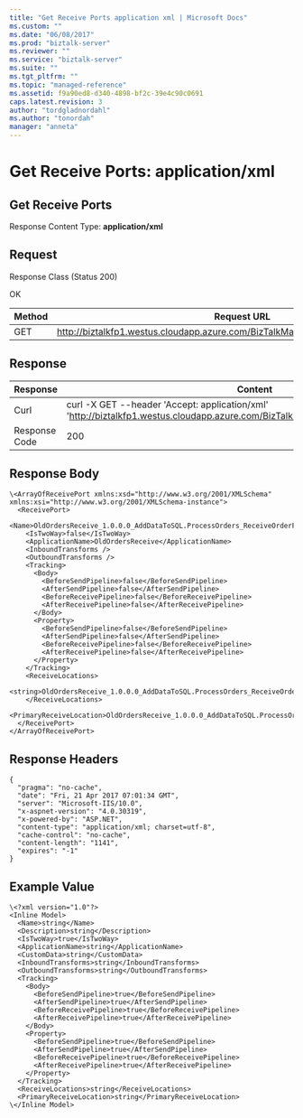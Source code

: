 ```yaml
---
title: "Get Receive Ports application xml | Microsoft Docs"
ms.custom: ""
ms.date: "06/08/2017"
ms.prod: "biztalk-server"
ms.reviewer: ""
ms.service: "biztalk-server"
ms.suite: ""
ms.tgt_pltfrm: ""
ms.topic: "managed-reference"
ms.assetid: f9a90ed8-d340-4898-bf2c-39e4c90c0691
caps.latest.revision: 3
author: "tordgladnordahl"
ms.author: "tonordah"
manager: "anneta"
---
```

# Get Receive Ports: application/xml
## Get Receive Ports

  Response Content Type: **application/xml**

Request
---
Response Class (Status 200)

OK

Method  | Request URL
------------- | -------------
GET  | http://biztalkfp1.westus.cloudapp.azure.com/BizTalkManagementService/ReceivePorts

Response
---

| Response | Content          |
| ------------- | ----------- |
| Curl | curl -X GET --header 'Accept: application/xml' 'http://biztalkfp1.westus.cloudapp.azure.com/BizTalkManagementService/ReceivePorts'|
| Response Code | 200|

Response Body
---
```
\<ArrayOfReceivePort xmlns:xsd="http://www.w3.org/2001/XMLSchema" xmlns:xsi="http://www.w3.org/2001/XMLSchema-instance">
  <ReceivePort>
    <Name>OldOrdersReceive_1.0.0.0_AddDataToSQL.ProcessOrders_ReceiveOrderFromFile_2aa35c52bb10d3e0</Name>
    <IsTwoWay>false</IsTwoWay>
    <ApplicationName>OldOrdersReceive</ApplicationName>
    <InboundTransforms />
    <OutboundTransforms />
    <Tracking>
      <Body>
        <BeforeSendPipeline>false</BeforeSendPipeline>
        <AfterSendPipeline>false</AfterSendPipeline>
        <BeforeReceivePipeline>false</BeforeReceivePipeline>
        <AfterReceivePipeline>false</AfterReceivePipeline>
      </Body>
      <Property>
        <BeforeSendPipeline>false</BeforeSendPipeline>
        <AfterSendPipeline>false</AfterSendPipeline>
        <BeforeReceivePipeline>false</BeforeReceivePipeline>
        <AfterReceivePipeline>false</AfterReceivePipeline>
      </Property>
    </Tracking>
    <ReceiveLocations>
      <string>OldOrdersReceive_1.0.0.0_AddDataToSQL.ProcessOrders_ReceiveOrderFromFile_2aa35c52bb10d3e0_ReceiveLocation</string>
    </ReceiveLocations>
    <PrimaryReceiveLocation>OldOrdersReceive_1.0.0.0_AddDataToSQL.ProcessOrders_ReceiveOrderFromFile_2aa35c52bb10d3e0_ReceiveLocation</PrimaryReceiveLocation>
  </ReceivePort>
</ArrayOfReceivePort>
```

Response Headers
---

```
{
  "pragma": "no-cache",
  "date": "Fri, 21 Apr 2017 07:01:34 GMT",
  "server": "Microsoft-IIS/10.0",
  "x-aspnet-version": "4.0.30319",
  "x-powered-by": "ASP.NET",
  "content-type": "application/xml; charset=utf-8",
  "cache-control": "no-cache",
  "content-length": "1141",
  "expires": "-1"
}
```

Example Value
---

```
\<?xml version="1.0"?>
<Inline Model>
  <Name>string</Name>
  <Description>string</Description>
  <IsTwoWay>true</IsTwoWay>
  <ApplicationName>string</ApplicationName>
  <CustomData>string</CustomData>
  <InboundTransforms>string</InboundTransforms>
  <OutboundTransforms>string</OutboundTransforms>
  <Tracking>
    <Body>
      <BeforeSendPipeline>true</BeforeSendPipeline>
      <AfterSendPipeline>true</AfterSendPipeline>
      <BeforeReceivePipeline>true</BeforeReceivePipeline>
      <AfterReceivePipeline>true</AfterReceivePipeline>
    </Body>
    <Property>
      <BeforeSendPipeline>true</BeforeSendPipeline>
      <AfterSendPipeline>true</AfterSendPipeline>
      <BeforeReceivePipeline>true</BeforeReceivePipeline>
      <AfterReceivePipeline>true</AfterReceivePipeline>
    </Property>
  </Tracking>
  <ReceiveLocations>string</ReceiveLocations>
  <PrimaryReceiveLocation>string</PrimaryReceiveLocation>
\</Inline Model>
```